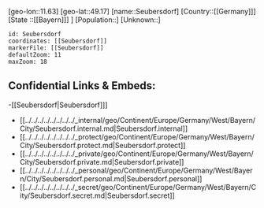 ﻿---
location: [49.17,11.63]
mapzoom: [7,12] 
mapmarker: city 
type: City
tags:
- geo/City


SpocWebEntityId: 34222
isDeleted: false
confidential: public

---
[geo-lon::11.63]
[geo-lat::49.17]
[name::Seubersdorf]
[Country::[[Germany]]]
[State ::[[Bayern]]] ]
[Population::]
[Unknown::]


```leaflet
id: Seubersdorf
coordinates: [[Seubersdorf]]
markerFile: [[Seubersdorf]]
defaultZoom: 11 
maxZoom: 18
```


## Confidential Links & Embeds: 
-[[Seubersdorf|Seubersdorf]]] 
- [[../../../../../../../../_internal/geo/Continent/Europe/Germany/West/Bayern/City/Seubersdorf.internal.md|Seubersdorf.internal]] 
- [[../../../../../../../../_protect/geo/Continent/Europe/Germany/West/Bayern/City/Seubersdorf.protect.md|Seubersdorf.protect]] 
- [[../../../../../../../../_private/geo/Continent/Europe/Germany/West/Bayern/City/Seubersdorf.private.md|Seubersdorf.private]] 
- [[../../../../../../../../_personal/geo/Continent/Europe/Germany/West/Bayern/City/Seubersdorf.personal.md|Seubersdorf.personal]] 
- [[../../../../../../../../_secret/geo/Continent/Europe/Germany/West/Bayern/City/Seubersdorf.secret.md|Seubersdorf.secret]] 
